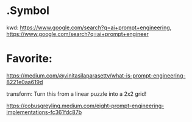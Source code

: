 # .Symbol
kwd: https://www.google.com/search?q=ai+prompt+engineering, https://www.google.com/search?q=ai+prompt+engineer

# Favorite:
https://medium.com/@vinitasilaparasetty/what-is-prompt-engineering-8221e0aa619d

transform: Turn this from a linear puzzle into a 2x2 grid!

https://cobusgreyling.medium.com/eight-prompt-engineering-implementations-fc361fdc87b
